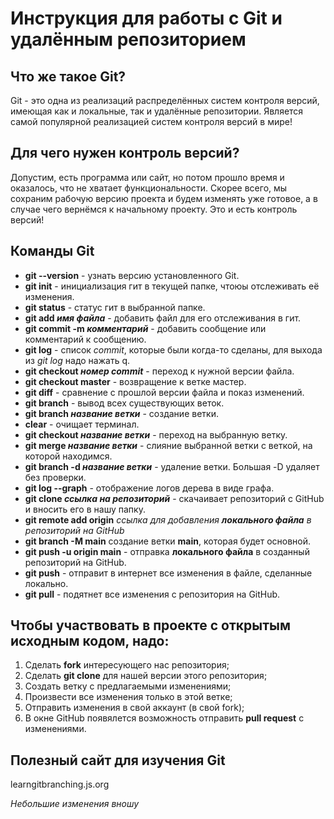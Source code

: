 # Инструкция для работы с Git и удалённым репозиторием

## Что же такое Git?
Git - это одна из реализаций распределённых систем контроля версий, имеющая как и локальные, так и удалённые репозитории. Является самой популярной реализацией систем контроля версий в мире!
## Для чего нужен контроль версий?
Допустим, есть программа или сайт, но потом прошло время и оказалось, что не хватает функциональности. Скорее всего, мы сохраним рабочую версию проекта и будем изменять уже готовое, а в случае чего вернёмся к начальному проекту. Это и есть контроль версий!
## Команды Git
* __git --version__ - узнать версию установленного Git.
* __git init__ - инициализация гит в текущей папке, чтоюы отслеживать её изменения.
* __git status__ - статус гит в выбранной папке.
* __git add *имя файла*__ - добавить файл для его отслеживания в гит.
* __git commit -m *комментарий*__ - добавить сообщение или комментарий к сообщению.
* __git log__ - список *commit*, которые были когда-то сделаны, для выхода из *git log* надо нажать q.
* __git checkout *номер commit*__ - переход к нужной версии файла.
* __git checkout master__ - возвращение к ветке мастер.
* __git diff__ - сравнение с прошлой версии файла и показ изменений.
* __git branch__ - вывод всех существующих веток.
* __git branch *название ветки*__ - создание ветки.
* __clear__ - очищает терминал.
* __git checkout *название ветки*__ - переход на выбранную ветку.
* __git merge *название ветки*__ - слияние выбранной ветки с веткой, на которой находимся.
* __git branch -d *название ветки*__ - удаление ветки. Большая -D удаляет без проверки.
* __git log --graph__ - отображение логов дерева в виде графа.
* __git clone *ссылка на репозиторий*__ - скачаивает репозиторий с GitHub и вносить его в нашу папку.
* __git remote add origin__ *ссылка для добавления __локального файла__ в репозиторий на GitHub*
* __git branch -M main__ создание ветки **main**, которая будет основной.
* __git push -u origin main__ - отправка **локального файла** в созданный репозиторий на GitHub.
* __git push__ - отправит в интернет все изменения в файле, сделанные локально.
* __git pull__ - подятнет все изменения с репозитория на GitHub.

## Чтобы участвовать в проекте с открытым исходным кодом, надо:
1. Сделать **fork** интересующего нас репозитория;
2. Сделать **git clone** для нашей версии этого репозитория;
3. Создать ветку с предлагаемыми изменениями;
4. Произвести все изменения только в этой ветке;
5. Отправить изменения в свой аккаунт (в свой fork);
6. В окне GitHub появялется возможность отправить **pull request** с изменениями.

## Полезный сайт для изучения Git
learngitbranching.js.org

*Небольшие изменения вношу*
